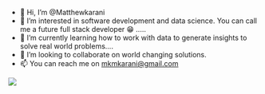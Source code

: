 - 👋 Hi, I’m @Matthewkarani
- 👀 I’m interested in software development and data science. You can call me a future full stack developer 😁 .....
- 🌱 I’m currently learning how to work with data to generate insights to solve real world problems....
- 🤝 I’m looking to collaborate on world changing solutions.
- 📫 You can reach me on mkmkarani@gmail.com
<!---
Matthewkarani/Matthewkarani is a ✨ special ✨ repository because its `README.md` (this file) appears on your GitHub profile.
You can click the Preview link to take a look at your changes.
--->



<img src="https://github-readme-streak-stats.herokuapp.com/?user=matthewkarani&stroke=ffffff&background=1c1917&ring=10b981&fire=10b981&currStreakNum=ffffff&currStreakLabel=10b981&sideNums=ffffff&sideLabels=ffffff&dates=ffffff&hide_border=true" /></a>
